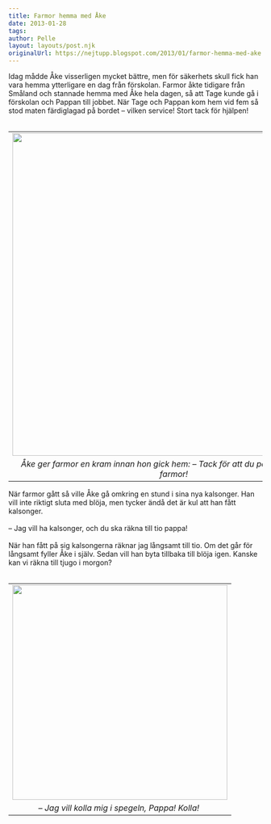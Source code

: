 ```yaml
---
title: Farmor hemma med Åke
date: 2013-01-28
tags: 	
author: Pelle
layout: layouts/post.njk
originalUrl: https://nejtupp.blogspot.com/2013/01/farmor-hemma-med-ake.html
---
```


<div class="separator" style="clear: both; text-align: left;">Idag mådde Åke visserligen mycket bättre, men för säkerhets skull fick han vara hemma ytterligare en dag från förskolan. Farmor åkte tidigare från Småland och stannade hemma med Åke hela dagen, så att Tage kunde gå i förskolan och Pappan till jobbet. När Tage och Pappan kom hem vid fem så stod maten färdiglagad på bordet – vilken service! Stort tack för hjälpen!</div><div class="separator" style="clear: both; text-align: left;"><br></div><table align="center" cellpadding="0" cellspacing="0" class="tr-caption-container" style="margin-left: auto; margin-right: auto; text-align: center;"><tbody><tr><td style="text-align: center;"><img src="../../../../img/Hemmabilder-5C5C1368.jpg" width="640"></td></tr><tr><td class="tr-caption" style="text-align: center;"><i>Åke ger farmor en kram innan hon gick hem: – Tack för att du passade mig idag, farmor!</i></td></tr></tbody></table>När farmor gått så ville Åke gå omkring en stund i sina nya kalsonger. Han vill inte riktigt sluta med blöja, men tycker ändå det är kul att han fått kalsonger.<br><br>– Jag vill ha kalsonger, och du ska räkna till tio pappa!<br><br>När han fått på sig kalsongerna räknar jag långsamt till tio. Om det går för långsamt fyller Åke i själv. Sedan vill han byta tillbaka till blöja igen. Kanske kan vi räkna till tjugo i morgon?<br><br><table align="center" cellpadding="0" cellspacing="0" class="tr-caption-container" style="margin-left: auto; margin-right: auto; text-align: center;"><tbody><tr><td style="text-align: center;"><img src="../../../../img/Hemmabilder-5C5C1383.jpg" width="426"></td></tr><tr><td class="tr-caption" style="text-align: center;"><i>– Jag vill kolla mig i spegeln, Pappa! Kolla! </i></td></tr></tbody></table><br>
